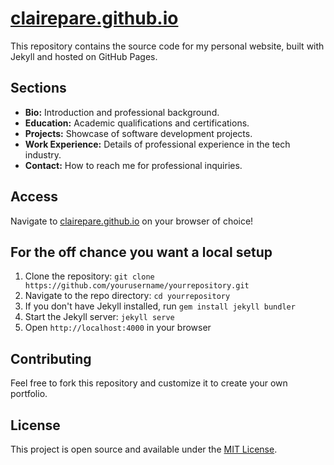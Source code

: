 # [clairepare.github.io](https://clairepare.github.io/)

This repository contains the source code for my personal website, built with Jekyll and hosted on GitHub Pages.

## Sections

- **Bio:** Introduction and professional background.
- **Education:** Academic qualifications and certifications.
- **Projects:** Showcase of software development projects.
- **Work Experience:** Details of professional experience in the tech industry.
- **Contact:** How to reach me for professional inquiries.

## Access

Navigate to [clairepare.github.io](https://clairepare.github.io/) on your browser of choice!

## For the off chance you want a local setup

1. Clone the repository: `git clone https://github.com/yourusername/yourrepository.git`
2. Navigate to the repo directory: `cd yourrepository`
3. If you don't have Jekyll installed, run `gem install jekyll bundler`
4. Start the Jekyll server: `jekyll serve`
5. Open `http://localhost:4000` in your browser

## Contributing

Feel free to fork this repository and customize it to create your own portfolio.

## License

This project is open source and available under the [MIT License](LICENSE).

